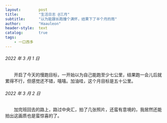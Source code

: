 ```yaml
---
layout:        post
title:         "生活日志 @三月"
subtitle:      "以为能跟长跑撞个满怀，结果下了半个月的雨"
author:        "Haauleon"
header-style:  text
catalog:       true
tags:
    - 一口西多
---
```


###### 2022 年 3 月 1 日
&emsp;&emsp;开启了今天的慢跑目标，一开始以为自己能跑至少七公里，结果跑一会儿后就累得不行，但感觉还不错，嘻嘻。加油哇，这个月目标是五十公里。

###### 2022 年 3 月 2 日
&emsp;&emsp;加完班回去的路上，路过中央汇，拍了几张照片，还蛮有意境的，我居然还能拍出这画质也是蛮惊喜的了。

